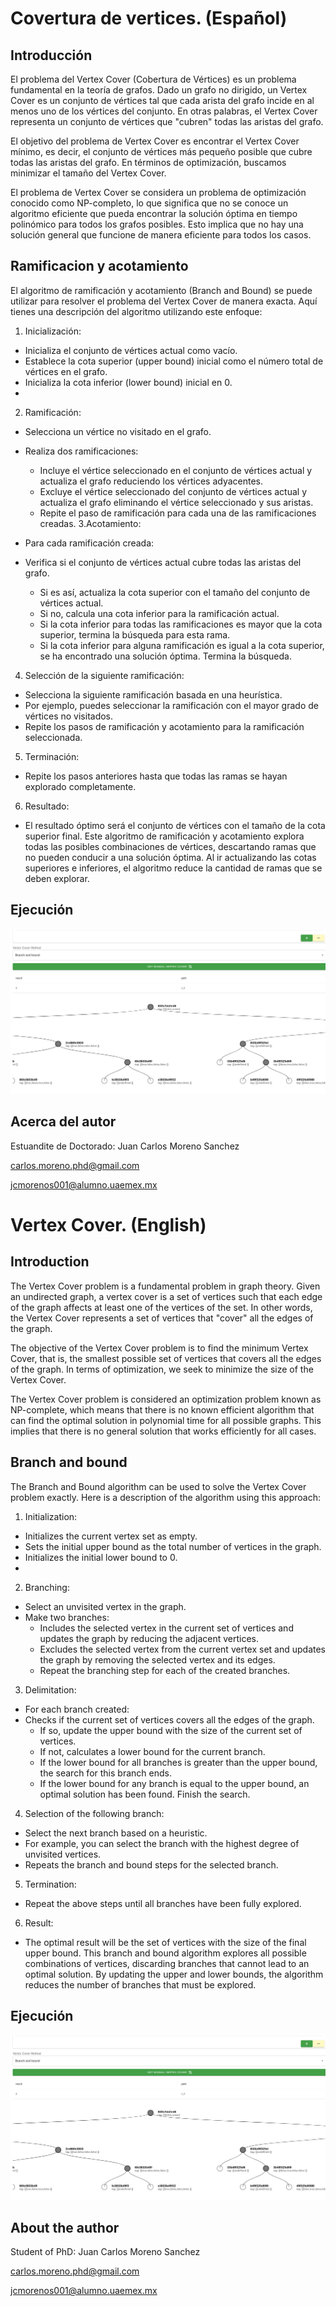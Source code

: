 # Covertura de vertices. (Español)

## Introducción

El problema del Vertex Cover (Cobertura de Vértices) es un problema fundamental en la teoría de grafos. Dado un grafo no dirigido, un Vertex Cover es un conjunto de vértices tal que cada arista del grafo incide en al menos uno de los vértices del conjunto. En otras palabras, el Vertex Cover representa un conjunto de vértices que "cubren" todas las aristas del grafo.

El objetivo del problema de Vertex Cover es encontrar el Vertex Cover mínimo, es decir, el conjunto de vértices más pequeño posible que cubre todas las aristas del grafo. En términos de optimización, buscamos minimizar el tamaño del Vertex Cover.

El problema de Vertex Cover se considera un problema de optimización conocido como NP-completo, lo que significa que no se conoce un algoritmo eficiente que pueda encontrar la solución óptima en tiempo polinómico para todos los grafos posibles. Esto implica que no hay una solución general que funcione de manera eficiente para todos los casos.


## Ramificacion y acotamiento
El algoritmo de ramificación y acotamiento (Branch and Bound) se puede utilizar para resolver el problema del Vertex Cover de manera exacta. Aquí tienes una descripción del algoritmo utilizando este enfoque:

1. Inicialización:

- Inicializa el conjunto de vértices actual como vacío.
- Establece la cota superior (upper bound) inicial como el número total de vértices en el grafo.
- Inicializa la cota inferior (lower bound) inicial en 0.
- 
2. Ramificación:

- Selecciona un vértice no visitado en el grafo.
- Realiza dos ramificaciones:
    - Incluye el vértice seleccionado en el conjunto de vértices actual y actualiza el grafo reduciendo los vértices adyacentes.
    - Excluye el vértice seleccionado del conjunto de vértices actual y actualiza el grafo eliminando el vértice seleccionado y sus aristas.
    - Repite el paso de ramificación para cada una de las ramificaciones creadas.
3.Acotamiento:

- Para cada ramificación creada:
- Verifica si el conjunto de vértices actual cubre todas las aristas del grafo.
    - Si es así, actualiza la cota superior con el tamaño del conjunto de vértices actual.
    - Si no, calcula una cota inferior para la ramificación actual.
    - Si la cota inferior para todas las ramificaciones es mayor que la cota superior, termina la búsqueda para esta rama.
    - Si la cota inferior para alguna ramificación es igual a la cota superior, se ha encontrado una solución óptima. Termina la búsqueda.
4. Selección de la siguiente ramificación:

- Selecciona la siguiente ramificación basada en una heurística.
- Por ejemplo, puedes seleccionar la ramificación con el mayor grado de vértices no visitados.
- Repite los pasos de ramificación y acotamiento para la ramificación seleccionada.
5. Terminación:

-   Repite los pasos anteriores hasta que todas las ramas se hayan explorado completamente.
6. Resultado:

- El resultado óptimo será el conjunto de vértices con el tamaño de la cota superior final.
Este algoritmo de ramificación y acotamiento explora todas las posibles combinaciones de vértices, descartando ramas que no pueden conducir a una solución óptima. Al ir actualizando las cotas superiores e inferiores, el algoritmo reduce la cantidad de ramas que se deben explorar.


## Ejecución

![Multistage](asserts/branchAndBound.png)


## Acerca del autor 
Estuandite de Doctorado: Juan Carlos Moreno Sanchez

<carlos.moreno.phd@gmail.com>

<jcmorenos001@alumno.uaemex.mx>

# Vertex Cover. (English)

## Introduction

The Vertex Cover problem is a fundamental problem in graph theory. Given an undirected graph, a vertex cover is a set of vertices such that each edge of the graph affects at least one of the vertices of the set. In other words, the Vertex Cover represents a set of vertices that "cover" all the edges of the graph.

The objective of the Vertex Cover problem is to find the minimum Vertex Cover, that is, the smallest possible set of vertices that covers all the edges of the graph. In terms of optimization, we seek to minimize the size of the Vertex Cover.

The Vertex Cover problem is considered an optimization problem known as NP-complete, which means that there is no known efficient algorithm that can find the optimal solution in polynomial time for all possible graphs. This implies that there is no general solution that works efficiently for all cases.

## Branch and bound

The Branch and Bound algorithm can be used to solve the Vertex Cover problem exactly. Here is a description of the algorithm using this approach:

1. Initialization:

- Initializes the current vertex set as empty.
- Sets the initial upper bound as the total number of vertices in the graph.
- Initializes the initial lower bound to 0.
-
2. Branching:

- Select an unvisited vertex in the graph.
- Make two branches:
     - Includes the selected vertex in the current set of vertices and updates the graph by reducing the adjacent vertices.
     - Excludes the selected vertex from the current vertex set and updates the graph by removing the selected vertex and its edges.
     - Repeat the branching step for each of the created branches.
3. Delimitation:

- For each branch created:
- Checks if the current set of vertices covers all the edges of the graph.
     - If so, update the upper bound with the size of the current set of vertices.
     - If not, calculates a lower bound for the current branch.
     - If the lower bound for all branches is greater than the upper bound, the search for this branch ends.
     - If the lower bound for any branch is equal to the upper bound, an optimal solution has been found. Finish the search.
4. Selection of the following branch:

- Select the next branch based on a heuristic.
- For example, you can select the branch with the highest degree of unvisited vertices.
- Repeats the branch and bound steps for the selected branch.
5. Termination:

- Repeat the above steps until all branches have been fully explored.
6. Result:

- The optimal result will be the set of vertices with the size of the final upper bound.
This branch and bound algorithm explores all possible combinations of vertices, discarding branches that cannot lead to an optimal solution. By updating the upper and lower bounds, the algorithm reduces the number of branches that must be explored.

## Ejecución

![Multistage](asserts/branchAndBound.png)

## About the author
Student of PhD: Juan Carlos Moreno Sanchez

<carlos.moreno.phd@gmail.com>

<jcmorenos001@alumno.uaemex.mx>